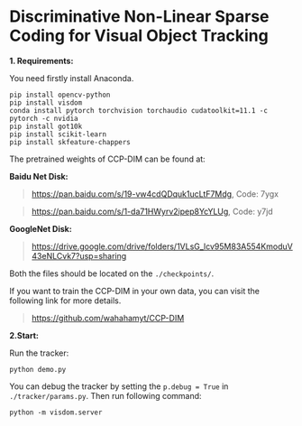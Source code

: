 # Discriminative Non-Linear Sparse Coding for Visual Object Tracking

**1. Requirements:**

You need firstly install Anaconda.

```shell
pip install opencv-python
pip install visdom
conda install pytorch torchvision torchaudio cudatoolkit=11.1 -c pytorch -c nvidia
pip install got10k
pip install scikit-learn
pip install skfeature-chappers
```
The pretrained weights of CCP-DIM can be found at:


**Baidu Net Disk:**

> https://pan.baidu.com/s/19-vw4cdQDquk1ucLtF7Mdg, Code: 7ygx

> https://pan.baidu.com/s/1-da71HWyrv2ipep8YcYLUg, Code: y7jd 

**GoogleNet Disk:**

> https://drive.google.com/drive/folders/1VLsG_lcv95M83A554KmoduV43eNLCvk7?usp=sharing 

Both the files should be located on the `./checkpoints/`.

If you want to train the CCP-DIM in your own data, you can visit the following link for more details. 
> https://github.com/wahahamyt/CCP-DIM



**2.Start:**

Run the tracker:
```shell
python demo.py
```

You can debug the tracker by setting the ```p.debug = True``` in ```./tracker/params.py```.
Then run following command:
```
python -m visdom.server
```







